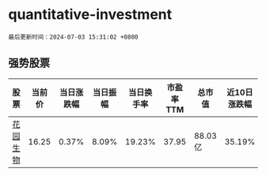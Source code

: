 # quantitative-investment

`最后更新时间：2024-07-03 15:31:02 +0800`

## 强势股票

|股票|当前价|当日涨跌幅|当日振幅|当日换手率|市盈率TTM|总市值|近10日涨跌幅|
|----|----|----|----|----|----|----|----|
|[花园生物](https://xueqiu.com/S/SZ300401)|16.25|0.37%|8.09%|19.23%|37.95|88.03亿|35.19%|
